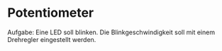 # Potentiometer
Aufgabe: Eine LED soll blinken. Die Blinkgeschwindigkeit soll mit einem Drehregler eingestellt werden.
